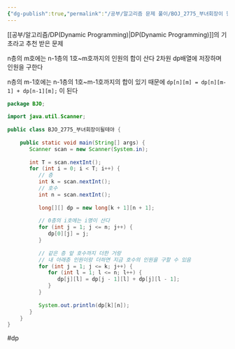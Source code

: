 ```yaml
---
{"dg-publish":true,"permalink":"/공부/알고리즘 문제 풀이/BOJ_2775_부녀회장이 될테야/","dgPassFrontmatter":true}
---
```


[[공부/알고리즘/DP(Dynamic Programming)\|DP(Dynamic Programming)]]의 기초라고 추천 받은 문제

n층의 m호에는 n-1층의 1호~m호까지의 인원의 합이 산다
2차원 dp배열에 저장하며 인원을 구한다

n층의 m-1호에는 n-1층의 1호~m-1호까지의 합이 있기 때문에
`dp[n][m] = dp[n][m-1] + dp[n-1][m];`
이 된다

````java
package BJO;  
  
import java.util.Scanner;  
  
public class BJO_2775_부녀회장이될테야 {  
  
    public static void main(String[] args) {  
       Scanner scan = new Scanner(System.in);  
  
       int T = scan.nextInt();  
       for (int i = 0; i < T; i++) {  
          // 층  
          int k = scan.nextInt();  
          // 호수  
          int n = scan.nextInt();  
  
          long[][] dp = new long[k + 1][n + 1];  
  
          // 0층의 i호에는 i명이 산다  
          for (int j = 1; j <= n; j++) {  
             dp[0][j] = j;  
          }  
  
          // 같은 층 앞 호수까지 더한 거랑  
          // 내 아래층 인원이랑 더하면 지금 호수의 인원을 구할 수 있음  
          for (int j = 1; j <= k; j++) {  
             for (int l = 1; l <= n; l++) {  
                dp[j][l] = dp[j - 1][l] + dp[j][l - 1];  
             }  
          }  
  
          System.out.println(dp[k][n]);  
       }  
    }  
}
````
#dp 